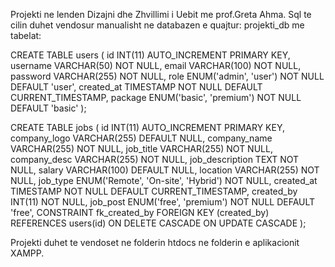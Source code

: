 Projekti ne lenden Dizajni dhe Zhvillimi i Uebit me prof.Greta Ahma.
Sql te cilin duhet vendosur manualisht ne databazen e quajtur: projekti_db
me tabelat:


CREATE TABLE users (
    id INT(11) AUTO_INCREMENT PRIMARY KEY,
    username VARCHAR(50) NOT NULL,
    email VARCHAR(100) NOT NULL,
    password VARCHAR(255) NOT NULL,
    role ENUM('admin', 'user') NOT NULL DEFAULT 'user',
    created_at TIMESTAMP NOT NULL DEFAULT CURRENT_TIMESTAMP,
    package ENUM('basic', 'premium') NOT NULL DEFAULT 'basic'
);


CREATE TABLE jobs (
    id INT(11) AUTO_INCREMENT PRIMARY KEY,
    company_logo VARCHAR(255) DEFAULT NULL,
    company_name VARCHAR(255) NOT NULL,
    job_title VARCHAR(255) NOT NULL,
    company_desc VARCHAR(255) NOT NULL,
    job_description TEXT NOT NULL,
    salary VARCHAR(100) DEFAULT NULL,
    location VARCHAR(255) NOT NULL,
    job_type ENUM('Remote', 'On-site', 'Hybrid') NOT NULL,
    created_at TIMESTAMP NOT NULL DEFAULT CURRENT_TIMESTAMP,
    created_by INT(11) NOT NULL,
    job_post ENUM('free', 'premium') NOT NULL DEFAULT 'free',
    CONSTRAINT fk_created_by FOREIGN KEY (created_by) REFERENCES users(id) ON DELETE CASCADE ON UPDATE CASCADE
);


Projekti duhet te vendoset ne folderin htdocs ne folderin e aplikacionit XAMPP.

